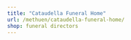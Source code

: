 ```yaml
---
title: "Cataudella Funeral Home"
url: /methuen/cataudella-funeral-home/
shop: funeral directors
---
```

